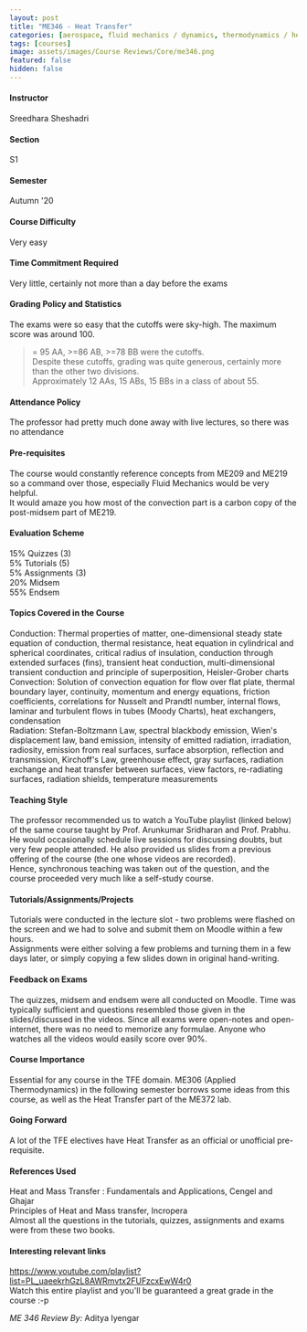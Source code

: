 ```yaml
---
layout: post
title: "ME346 - Heat Transfer"
categories: [aerospace, fluid mechanics / dynamics, thermodynamics / heat transfer, ME]
tags: [courses]
image: assets/images/Course Reviews/Core/me346.png
featured: false
hidden: false
---
```


#### Instructor
Sreedhara Sheshadri

#### Section
S1

#### Semester
Autumn '20

#### Course Difficulty
Very easy

#### Time Commitment Required
Very little, certainly not more than a day before the exams

#### Grading Policy and Statistics
The exams were so easy that the cutoffs were sky-high. The maximum score was around 100.  
>= 95 AA, >=86 AB, >=78 BB were the cutoffs.  
Despite these cutoffs, grading was quite generous, certainly more than the other two divisions.  
Approximately 12 AAs, 15 ABs, 15 BBs in a class of about 55.

#### Attendance Policy
The professor had pretty much done away with live lectures, so there was no attendance

#### Pre-requisites
The course would constantly reference concepts from ME209 and ME219 so a command over those, especially Fluid Mechanics would be very helpful.  
It would amaze you how most of the convection part is a carbon copy of the post-midsem part of ME219.

#### Evaluation Scheme
15% Quizzes (3)  
5% Tutorials (5)  
5% Assignments (3)  
20% Midsem  
55% Endsem

#### Topics Covered in the Course
Conduction: Thermal properties of matter, one-dimensional steady state equation of conduction, thermal resistance, heat equation in cylindrical and spherical coordinates, critical radius of insulation, conduction through extended surfaces (fins), transient heat conduction, multi-dimensional transient conduction and principle of superposition, Heisler-Grober charts  
Convection: Solution of convection equation for flow over flat plate, thermal boundary layer, continuity, momentum and energy equations, friction coefficients, correlations for Nusselt and Prandtl number, internal flows, laminar and turbulent flows in tubes (Moody Charts), heat exchangers, condensation  
Radiation: Stefan-Boltzmann Law, spectral blackbody emission, Wien's displacement law, band emission, intensity of emitted radiation, irradiation, radiosity, emission from real surfaces, surface absorption, reflection and transmission, Kirchoff's Law, greenhouse effect, gray surfaces, radiation exchange and heat transfer between surfaces, view factors, re-radiating surfaces, radiation shields, temperature measurements

#### Teaching Style
The professor recommended us to watch a YouTube playlist (linked below) of the same course taught by Prof. Arunkumar Sridharan and Prof. Prabhu. He would occasionally schedule live sessions for discussing doubts, but very few people attended. He also provided us slides from a previous offering of the course (the one whose videos are recorded).  
Hence, synchronous teaching was taken out of the question, and the course proceeded very much like a self-study course.

#### Tutorials/Assignments/Projects
Tutorials were conducted in the lecture slot - two problems were flashed on the screen and we had to solve and submit them on Moodle within a few hours.  
Assignments were either solving a few problems and turning them in a few days later, or simply copying a few slides down in original hand-writing.

#### Feedback on Exams
The quizzes, midsem and endsem were all conducted on Moodle. Time was typically sufficient and questions resembled those given in the slides/discussed in the videos. Since all exams were open-notes and open-internet, there was no need to memorize any formulae. Anyone who watches all the videos would easily score over 90%.

#### Course Importance
Essential for any course in the TFE domain. ME306 (Applied Thermodynamics) in the following semester borrows some ideas from this course, as well as the Heat Transfer part of the ME372 lab.

#### Going Forward
A lot of the TFE electives have Heat Transfer as an official or unofficial pre-requisite.

#### References Used
Heat and Mass Transfer : Fundamentals and Applications, Cengel and Ghajar  
Principles of Heat and Mass transfer, Incropera  
Almost all the questions in the tutorials, quizzes, assignments and exams were from these two books.

#### Interesting relevant links
https://www.youtube.com/playlist?list=PL_uaeekrhGzL8AWRmvtx2FUFzcxEwW4r0  
Watch this entire playlist and you'll be guaranteed a great grade in the course :-p

*ME 346 Review By:* Aditya Iyengar